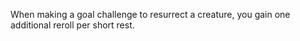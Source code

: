 When making a goal challenge to resurrect a creature, you gain one additional reroll per short rest.